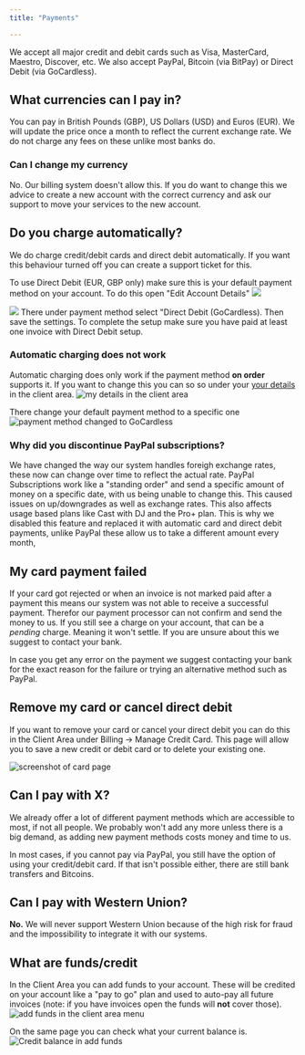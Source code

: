 ```yaml
---
title: "Payments"

---
```

We accept all major credit and debit cards such as Visa, MasterCard, Maestro, Discover, etc. We also accept PayPal, Bitcoin (via BitPay) or Direct Debit (via GoCardless). 

## What currencies can I pay in?

You can pay in British Pounds (GBP), US Dollars (USD) and Euros (EUR). We will update the price once a month to reflect the current exchange rate. We do not charge any fees on these unlike most banks do. 

### Can I change my currency

No. Our billing system doesn't allow this. If you do want to change this we advice to create a new account with the correct currency and ask our support to move your services to the new account. 

## Do you charge automatically?

We do charge credit/debit cards and direct debit automatically. If you want this behaviour turned off you can create a support ticket for this.

To use Direct Debit (EUR, GBP only) make sure this is your default payment method on your account. To do this open "Edit Account Details"
![](https://images.shoutca.st/5c29ba6-Screenshot_from_2017-07-26_11-47-49.png)

![](https://images.shoutca.st/bcff611-Screenshot_from_2017-07-26_11-47-07.png)
There under payment method select "Direct Debit (GoCardless). Then save the settings.
To complete the setup make sure you have paid at least one invoice with Direct Debit setup. 

### Automatic charging does not work

Automatic charging does only work if the payment method **on order** supports it. If you want to change this you can so so under your [your details](https://my.shoutca.st/clientarea.php?action=details) in the client area.
![my details in the client area](https://images.shoutca.st/Screenshot%20from%202018-08-22%2016-46-46.png)

There change your default payment method to a specific one
![payment method changed to GoCardless](https://images.shoutca.st/Screenshot%20from%202018-08-22%2016-47-04.png)

### Why did you discontinue PayPal subscriptions?

We have changed the way our system handles foreigh exchange rates, these now can change over time to reflect the actual rate. PayPal Subscriptions work like a "standing order" and send a specific amount of money on a specific date, with us being unable to change this. This caused issues on up/downgrades as well as exchange rates. This also affects usage based plans like Cast with DJ and the Pro+ plan. This is why we disabled this feature and replaced it with automatic card and direct debit payments, unlike PayPal these allow us to take a different amount every month,

## My card payment failed

If your card got rejected or when an invoice is not marked paid after a payment this means our system was not able to receive a successful payment. Therefor our payment processor can not confirm and send the money to us. 
If you still see a charge on your account, that can be a *pending* charge. Meaning it won't settle. If you are unsure about this we suggest to contact your bank. 

In case you get any error on the payment we suggest contacting your bank for the exact reason for the failure or trying an alternative method such as PayPal.

## Remove my card or cancel direct debit

If you want to remove your card or cancel your direct debit you can do this in the Client Area under Billing -> Manage Credit Card. This page will allow you to save a new credit or debit card or to delete your existing one.

![screenshot of card page](https://images.shoutca.st/Screenshot%20from%202018-07-30%2009-55-15.png)

## Can I pay with X?

We already offer a lot of different payment methods which are accessible to most, if not all people. We probably won't add any more unless there is a big demand, as adding new payment methods costs money and time to us.

In most cases, if you cannot pay via PayPal, you still have the option of using your credit/debit card. If that isn't possible either, there are still bank transfers and Bitcoins.

## Can I pay with Western Union?

**No.** We will never support Western Union because of the high risk for fraud and the impossibility to integrate it with our systems.

## What are funds/credit

In the Client Area you can add funds to your account. These will be credited on your account like a "pay to go" plan and used to auto-pay all future invoices (note: if you have invoices open the funds will **not** cover those). 
![add funds in the client area menu](https://images.shoutca.st/b64be2c-Schermafbeelding_2017-03-03_om_09.07.00.png)

On the same page you can check what your current balance is. 
![Credit balance in add funds](https://images.shoutca.st/Screenshot%20from%202018-07-24%2018-14-55.png)

